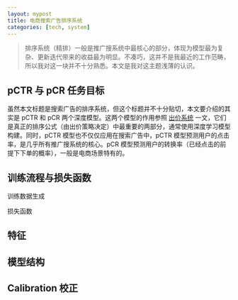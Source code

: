 ```yaml
---
layout: mypost
title: 电商搜索广告排序系统
categories: [tech, system]
---
```


> 排序系统（精排）一般是推广搜系统中最核心的部分，体现为模型最为复杂、更新迭代带来的收益最为明显。不凑巧，这并不是我最近的工作范畴，所以我对这一块并不十分熟悉。本文是我对这主题浅薄的认识。

## pCTR 与 pCR 任务目标

虽然本文标题是搜索广告的排序系统，但这个标题并不十分贴切，本文要介绍的其实是 pCTR 和 pCR 两个深度模型。这两个模型的作用参照 [出价系统](2022-12-31-1-bidding.html) 一文，它们是真正的排序公式（由出价策略决定）中最重要的两部分，通常使用深度学习模型构建。同时，pCTR 模型也不仅仅应用在搜索广告中，pCTR 模型预测用户的点击率，是几乎所有推广搜系统的核心。pCR 模型预测用户的转换率（已经点击的前提下下单的概率），一般是电商场景特有的。

<!-- 形式化的 pCTR 和 pCR 问题可以表述为， -->

## 训练流程与损失函数

训练数据生成

损失函数

## 特征

## 模型结构

## Calibration 校正
